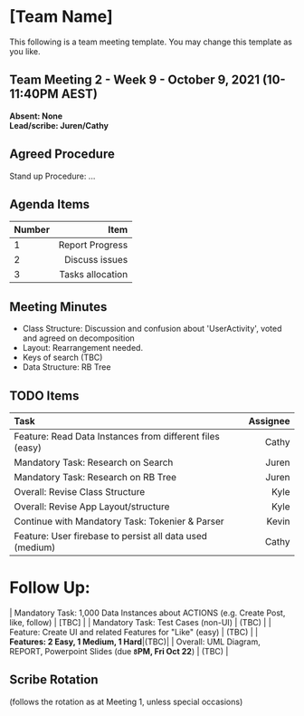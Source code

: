 # [Team Name]
This following is a team meeting template. You may change this template as you like.

## Team Meeting 2 - Week 9 - October 9, 2021 (10-11:40PM AEST)
**Absent: None**
<br>
**Lead/scribe: Juren/Cathy**

## Agreed Procedure
Stand up Procedure: ...

## Agenda Items
| Number | Item |
| :--- | ---: |
| 1 | Report Progress |
| 2 | Discuss issues |
| 3 | Tasks allocation |

## Meeting Minutes
- Class Structure: Discussion and confusion about 'UserActivity', voted and agreed on decomposition
- Layout: Rearrangement needed.
- Keys of search (TBC) 
- Data Structure: RB Tree

## TODO Items
| Task | Assignee |
| :--- | ---: |
| Feature: Read Data Instances from different files (easy) | Cathy |
| Mandatory Task: Research on Search | Juren |
| Mandatory Task: Research on RB Tree | Juren |
| Overall: Revise Class Structure | Kyle |
| Overall: Revise App Layout/structure | Kyle |
| Continue with Mandatory Task: Tokenier & Parser | Kevin |
| Feature: User firebase to persist all data used (medium) | Cathy |
# Follow Up:
| Mandatory Task: 1,000 Data Instances about ACTIONS (e.g. Create Post, like, follow) | [TBC] |
| Mandatory Task: Test Cases (non-UI) | (TBC) |
| Feature: Create UI and related Features for "Like" (easy) | (TBC) |
| **Features: 2 Easy, 1 Medium, 1 Hard**|(TBC)|
| Overall: UML Diagram, REPORT, Powerpoint Slides (due **`8`PM, Fri Oct 22**) | (TBC) |


## Scribe Rotation
(follows the rotation as at Meeting 1, unless special occasions)